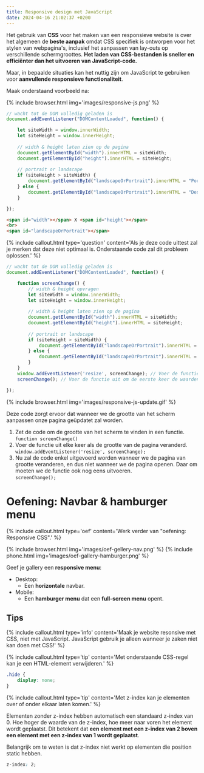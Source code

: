 ```yaml
---
title: Responsive design met JavaScript
date: 2024-04-16 21:02:37 +0200
---
```


Het gebruik van **CSS** voor het maken van een responsieve website is over het algemeen de **beste aanpak** omdat CSS specifiek is ontworpen voor het stylen van webpagina's, inclusief het aanpassen van lay-outs op verschillende schermgroottes. **Het laden van CSS-bestanden is sneller en efficiënter dan het uitvoeren van JavaScript-code.**

Maar, in bepaalde situaties kan het nuttig zijn om JavaScript te gebruiken voor **aanvullende responsieve functionaliteit**.

Maak onderstaand voorbeeld na:

{% include browser.html img='images/responsive-js.png' %}

```javascript
// wacht tot de DOM volledig geladen is
document.addEventListener("DOMContentLoaded", function() {

    let siteWidth = window.innerWidth;
    let siteHeight = window.innerHeight;
    
    // width & height laten zien op de pagina
    document.getElementById("width").innerHTML = siteWidth;
    document.getElementById("height").innerHTML = siteHeight;
    
    // portrait or landscape
    if (siteHeight > siteWidth) {
        document.getElementById("landscapeOrPortrait").innerHTML = "Portrait";
    } else {
        document.getElementById("landscapeOrPortrait").innerHTML = "Desktop";
    }

});
```

```html
<span id="width"></span> X <span id="height"></span>
<br>
<span id="landscapeOrPortrait"></span>
```

{% include callout.html type='question' content='Als je deze code uittest zal je merken dat deze niet optimaal is. Onderstaande code zal dit probleem oplossen.' %}

```javascript
// wacht tot de DOM volledig geladen is
document.addEventListener("DOMContentLoaded", function() {

    function screenChange() {
        // width & height opvragen
        let siteWidth = window.innerWidth;
        let siteHeight = window.innerHeight;
        
        // width & height laten zien op de pagina
        document.getElementById("width").innerHTML = siteWidth;
        document.getElementById("height").innerHTML = siteHeight;
        
        // portrait or landscape
        if (siteHeight > siteWidth) {
            document.getElementById("landscapeOrPortrait").innerHTML = "Portrait";
        } else {
            document.getElementById("landscapeOrPortrait").innerHTML = "Desktop";
        }
    }
    window.addEventListener('resize', screenChange); // Voer de functie uit wanneer het scherm veranderd
    screenChange(); // Voer de functie uit om de eerste keer de waarden te laten zien

});
```

{% include browser.html img='images/responsive-js-update.gif' %}

Deze code zorgt ervoor dat wanneer we de grootte van het scherm aanpassen onze pagina geüpdatet zal worden.
1. Zet de code om de grootte van het scherm te vinden in een functie.  
    `function screenChange()`
2. Voer de functie uit elke keer als de grootte van de pagina veranderd.  
    `window.addEventListener('resize', screenChange);`
3. Nu zal de code enkel uitgevoerd worden wanneer we de pagina van grootte veranderen, en dus niet wanneer we de pagina openen. Daar om moeten we de functie ook nog eens uitvoeren.  
    `screenChange();`

# Oefening: Navbar & hamburger menu

{% include callout.html type='oef' content='Werk verder van "oefening: Responsive CSS".' %}

{% include browser.html img='images/oef-gellery-nav.png' %}
{% include phone.html img='images/oef-gallery-hamburger.png' %}

Geef je gallery een **responsive menu**:
- Desktop: 
    - Een **horizontale** navbar.
- Mobile: 
    - Een **hamburger menu** dat een **full-screen menu** opent.

## Tips

{% include callout.html type='info' content='Maak je website resonsive met CSS, niet met JavaScript. JavaScript gebruik je alleen wanneer je zaken niet kan doen met CSS!' %}

{% include callout.html type='tip' content='Met onderstaande CSS-regel kan je een HTML-element verwijderen.' %}

```css
.hide {
    display: none;
}
```

{% include callout.html type='tip' content='Met z-index kan je elementen over of onder elkaar laten komen.' %}

Elementen zonder z-index hebben automatisch een standaard z-index van 0. Hoe hoger de waarde van de z-index, hoe meer naar voren het element wordt geplaatst. Dit betekent dat **een element met een z-index van 2 boven een element met een z-index van 1 wordt geplaatst**.

Belangrijk om te weten is dat z-index niet werkt op elementen die position static hebben.

```css
z-index: 2;
```